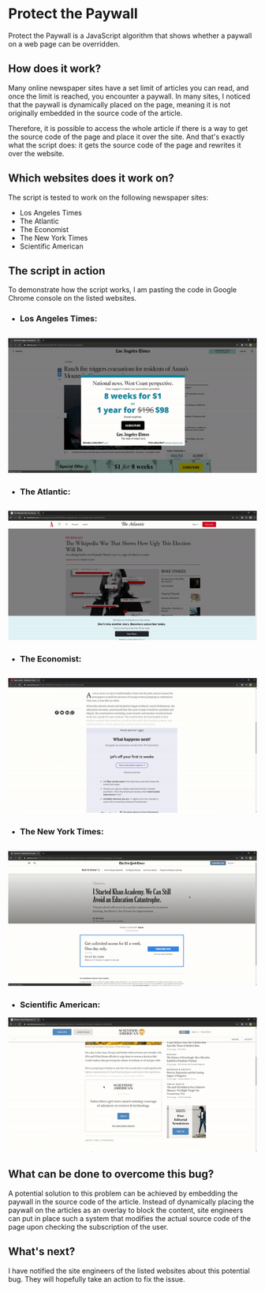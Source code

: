 # Protect the Paywall

Protect the Paywall is a JavaScript algorithm that shows whether a paywall on a web page can be overridden.

## How does it work?

Many online newspaper sites have a set limit of articles you can read, and once the limit is reached, you encounter a paywall. In many sites, I noticed that the paywall is dynamically placed on the page, meaning it is not originally embedded in the source code of the article.

Therefore, it is possible to access the whole article if there is a way to get the source code of the page and place it over the site. And that's exactly what the script does: it gets the source code of the page and rewrites it over the website. 


## Which websites does it work on?

The script is tested to work on the following newspaper sites:

* Los Angeles Times
* The Atlantic
* The Economist
* The New York Times
* Scientific American

## The script in action

To demonstrate how the script works, I am pasting the code in Google Chrome console on the listed websites.

- ### Los Angeles Times:

![Alt Text](/gifs/la_times.gif)
---

- ### The Atlantic:

![Alt Text](/gifs/the_atlantic.gif)
---

- ### The Economist:

![Alt Text](/gifs/the_economist.gif)
---

- ### The New York Times:

![Alt Text](/gifs/ny_times.gif)
---

- ### Scientific American:

![Alt Text](/gifs/scientific_american.gif)

## What can be done to overcome this bug?

A potential solution to this problem can be achieved by embedding the paywall in the source code of the article. Instead of dynamically placing the paywall on the articles as an overlay to block the content, site engineers can put in place such a system that modifies the actual source code of the page upon checking the subscription of the user.

## What's next?
I have notified the site engineers of the listed websites about this potential bug. They will hopefully take an action to fix the issue.

